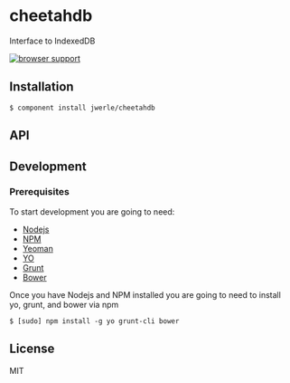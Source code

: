 # cheetahdb

  Interface to IndexedDB

 [![browser support](https://ci.testling.com/jwerle/cheetahdb.png)](https://ci.testling.com/jwerle/cheetahdb)

## Installation
	
    $ component install jwerle/cheetahdb

## API

## Development	
### Prerequisites
To start development you are going to need:
  * [Nodejs](http://nodejs.org)
  * [NPM](http://npmjs.org)
  * [Yeoman](http://yeoman.io)
  * [YO](https://github.com/yeoman/yo)
  * [Grunt](http://gruntjs.com)
  * [Bower](http://twitter.github.com/bower)

Once you have Nodejs and NPM installed you are going to need to install yo, grunt, and bower via npm

    $ [sudo] npm install -g yo grunt-cli bower


## License

  MIT
